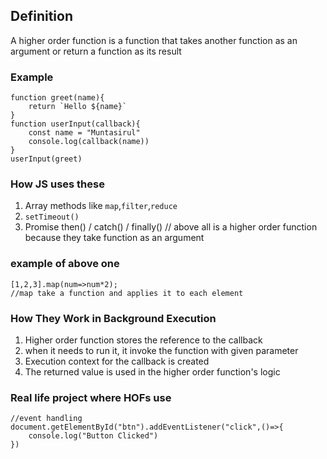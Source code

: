 ## Definition
A higher order function is a function that takes another function as an argument or return a function as its result

### Example
```
function greet(name){
    return `Hello ${name}`
}
function userInput(callback){
    const name = "Muntasirul"
    console.log(callback(name))
}
userInput(greet)

```
### How JS uses these
1. Array methods like `map`,`filter`,`reduce`
2. `setTimeout()`
3. Promise then() / catch() / finally()
// above all is a higher order function because they take function as an argument
### example of above one
```
[1,2,3].map(num=>num*2);
//map take a function and applies it to each element
```

### How They Work in Background Execution
1. Higher order function stores the reference to the callback
2. when it needs to run it, it invoke the function with given parameter
3. Execution context for the callback is created
4. The returned value is used in the higher order function's logic

### Real life project where HOFs use

```
//event handling
document.getElementById("btn").addEventListener("click",()=>{
    console.log("Button Clicked")
})
```
